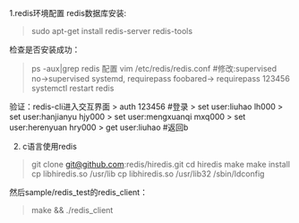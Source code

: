 1.redis环境配置
redis数据库安装: 
> sudo apt-get install redis-server redis-tools

检查是否安装成功：
> ps -aux|grep redis
配置
> vim /etc/redis/redis.conf #修改:supervised no->supervised systemd, requirepass foobared-> requirepass 123456
> systemctl restart redis

验证：redis-cli进入交互界面
    > auth 123456 #登录
    > set user:liuhao lh000
    > set user:hanjianyu hjy000
    > set user:mengxuanqi mxq000
    > set user:herenyuan hry000
    > get user:liuhao #返回b

2. c语言使用redis
> git clone git@github.com:redis/hiredis.git
> cd hiredis
> make
> make install
> cp libhiredis.so /usr/lib
> cp libhiredis.so /usr/lib32
> /sbin/ldconfig

然后sample/redis_test的redis_client：
> make && ./redis_client

